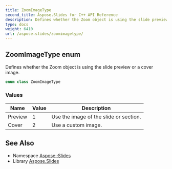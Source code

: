 ```yaml
---
title: ZoomImageType
second_title: Aspose.Slides for C++ API Reference
description: Defines whether the Zoom object is using the slide preview or a cover image.
type: docs
weight: 6410
url: /aspose.slides/zoomimagetype/
---
```

## ZoomImageType enum


Defines whether the Zoom object is using the slide preview or a cover image.

```cpp
enum class ZoomImageType
```

### Values

| Name | Value | Description |
| --- | --- | --- |
| Preview | 1 | Use the image of the slide or section. |
| Cover | 2 | Use a custom image. |

## See Also

* Namespace [Aspose::Slides](../)
* Library [Aspose.Slides](../../)
